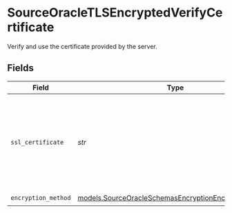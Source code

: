 # SourceOracleTLSEncryptedVerifyCertificate

Verify and use the certificate provided by the server.


## Fields

| Field                                                                                                                   | Type                                                                                                                    | Required                                                                                                                | Description                                                                                                             |
| ----------------------------------------------------------------------------------------------------------------------- | ----------------------------------------------------------------------------------------------------------------------- | ----------------------------------------------------------------------------------------------------------------------- | ----------------------------------------------------------------------------------------------------------------------- |
| `ssl_certificate`                                                                                                       | *str*                                                                                                                   | :heavy_check_mark:                                                                                                      | Privacy Enhanced Mail (PEM) files are concatenated certificate containers frequently used in certificate installations. |
| `encryption_method`                                                                                                     | [models.SourceOracleSchemasEncryptionEncryptionMethod](../models/sourceoracleschemasencryptionencryptionmethod.md)      | :heavy_check_mark:                                                                                                      | N/A                                                                                                                     |